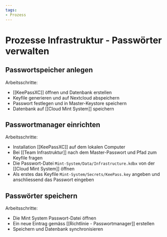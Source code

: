 ```yaml
---
tags:
- Prozess
---
```

# Prozesse Infrastruktur - Passwörter verwalten

## Passwortspeicher anlegen

Arbeitsschritte:

* [[KeePassXC]] öffnen und Datenbank erstellen
* Keyfile generieren und auf Nextcloud abspeichern
* Passwort festlegen und in Master-Keystore speichern
* Datenbank auf [[Cloud Mint System]] speichern

## Passwortmanager einrichten

Arbeitsschritte:

* Installation [[KeePassXC]] auf dem lokalen Computer
* Bei [[Team Infrastruktur]] nach dem Master-Passwort und Pfad zum Keyfile fragen
* Die Passwort-Datei `Mint-System/Data/Infrastructure.kdbx` von der [[Cloud Mint System]] öffnen
* Als erstes das Keyfile `Mint-System/Secrets/KeePass.key` angeben und anschliessend das Passwort eingeben

## Passwörter speichern

Arbeitsschritte:

* Die Mint System Passwort-Datei öffnen
* Ein neue Eintrag gemäss [[Richtlinie - Passwortmanager]] erstellen
* Speichern und Datenbank synchronisieren